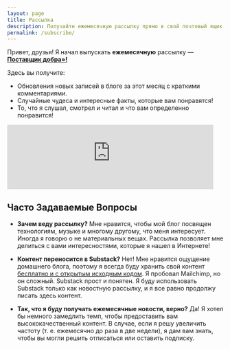 ```yaml
---
layout: page
title: Рассылка
description: Получайте ежемесячную рассылку прямо в свой почтовый ящик!
permalink: /subscribe/
---
```


Привет, друзья! Я начал выпускать **ежемесячную** рассылку &mdash; [**Поставщик добра»!**](https://olegbukatchuk.substack.com/)

Здесь вы получите:

* Обновления новых записей в блоге за этот месяц с краткими комментариями.
* Случайные чудеса и интересные факты, которые вам понравятся!
* То, что я слушал, смотрел и читал и что вам определенно понравится!


<iframe src="https://olegbukatchuk.substack.com/embed" width="480" height="150" style="border:0px solid #EEE; background:fffff8;" frameborder="0" scrolling="no"></iframe>

## Часто Задаваемые Вопросы

* **Зачем веду рассылку?** Мне нравится, чтобы мой блог посвящен технологиям, музыке и многому другому, что меня интересует. Иногда я говорю о не материальных вещах. Рассылка позволяет мне делиться с вами интересностями, которые я нашел в Интернете!

* **Контент переносится в Substack?** Нет! Мне нравится ощущение домашнего блога, поэтому я всегда буду хранить свой контент [бесплатно и с открытым исходным кодом](https://github.com/olegbukatchuk/bukatchuk.com). Я пробовал Mailchimp, но он сложный. Substack прост и понятен. Я буду использовать Substack только как новостную рассылку, и я все равно продолжу писать здесь контент.

* **Так, что я буду получать ежемесячные новости, верно?** Да! Я хотел бы немного замедлить темп, чтобы предоставить вам высококачественный контент. В
случае, если я решу увеличить частоту (т. е. ежемесячно до раза в две недели), я дам вам знать, чтобы вы могли решить отписаться или оставить подписку.





